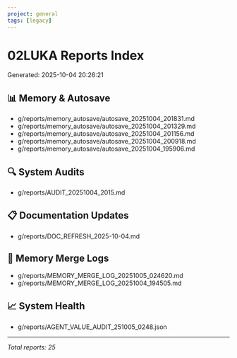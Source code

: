```yaml
---
project: general
tags: [legacy]
---
```

# 02LUKA Reports Index

Generated: 2025-10-04 20:26:21

## 📊 Memory & Autosave
- g/reports/memory_autosave/autosave_20251004_201831.md
- g/reports/memory_autosave/autosave_20251004_201329.md
- g/reports/memory_autosave/autosave_20251004_201156.md
- g/reports/memory_autosave/autosave_20251004_200918.md
- g/reports/memory_autosave/autosave_20251004_195906.md

## 🔍 System Audits
- g/reports/AUDIT_20251004_2015.md

## 📋 Documentation Updates
- g/reports/DOC_REFRESH_2025-10-04.md

## 🧠 Memory Merge Logs
- g/reports/MEMORY_MERGE_LOG_20251005_024620.md
- g/reports/MEMORY_MERGE_LOG_20251004_194505.md

## 📈 System Health
- g/reports/AGENT_VALUE_AUDIT_251005_0248.json

---
*Total reports: 25*
